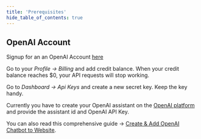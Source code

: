 ```yaml
---
title: 'Prerequisites'
hide_table_of_contents: true
---
```


## OpenAI Account

Signup for an an OpenAI Account [here](https://platform.openai.com/)

Go to your *Profile -> Billing* and add credit balance. When your credit balance reaches $0, your API requests will stop working. 

Go to *Dashboard -> Api Keys* and create a new secret key. Keep the key handy.

Currently you have to create your OpenAI assistant on the [OpenAI platform](https://platform.openai.com/assistants) and provide the assistant id and OpenAI API Key.

You can also read this comprehensive guide → [Create & Add OpenAI Chatbot to Website](https://predictabledialogs.com/learn/openai/website-chatbot-implementation#create--add-openai-chatbot-to-website).
